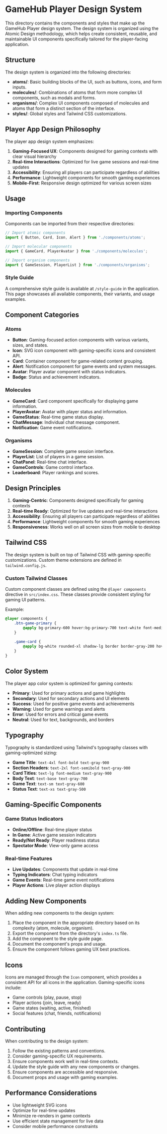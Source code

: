 # GameHub Player Design System

This directory contains the components and styles that make up the GameHub Player design system. The design system is organized using the Atomic Design methodology, which helps create consistent, reusable, and maintainable UI components specifically tailored for the player-facing application.

## Structure

The design system is organized into the following directories:

- **atoms/**: Basic building blocks of the UI, such as buttons, icons, and form inputs.
- **molecules/**: Combinations of atoms that form more complex UI components, such as modals and forms.
- **organisms/**: Complex UI components composed of molecules and atoms that form a distinct section of the interface.
- **styles/**: Global styles and Tailwind CSS customizations.

## Player App Design Philosophy

The player app design system emphasizes:

1. **Gaming-Focused UX**: Components designed for gaming contexts with clear visual hierarchy
2. **Real-time Interactions**: Optimized for live game sessions and real-time updates
3. **Accessibility**: Ensuring all players can participate regardless of abilities
4. **Performance**: Lightweight components for smooth gaming experiences
5. **Mobile-First**: Responsive design optimized for various screen sizes

## Usage

### Importing Components

Components can be imported from their respective directories:

```jsx
// Import atomic components
import { Button, Card, Icon, Alert } from './components/atoms';

// Import molecular components
import { GameCard, PlayerAvatar } from './components/molecules';

// Import organism components
import { GameSession, PlayerList } from './components/organisms';
```

### Style Guide

A comprehensive style guide is available at `/style-guide` in the application. This page showcases all available components, their variants, and usage examples.

## Component Categories

### Atoms

- **Button**: Gaming-focused action components with various variants, sizes, and states.
- **Icon**: SVG icon component with gaming-specific icons and consistent API.
- **Card**: Container component for game-related content grouping.
- **Alert**: Notification component for game events and system messages.
- **Avatar**: Player avatar component with status indicators.
- **Badge**: Status and achievement indicators.

### Molecules

- **GameCard**: Card component specifically for displaying game information.
- **PlayerAvatar**: Avatar with player status and information.
- **GameStatus**: Real-time game status display.
- **ChatMessage**: Individual chat message component.
- **Notification**: Game event notifications.

### Organisms

- **GameSession**: Complete game session interface.
- **PlayerList**: List of players in a game session.
- **ChatPanel**: Real-time chat interface.
- **GameControls**: Game control interface.
- **Leaderboard**: Player rankings and scores.

## Design Principles

1. **Gaming-Centric**: Components designed specifically for gaming contexts
2. **Real-time Ready**: Optimized for live updates and real-time interactions
3. **Accessibility**: Ensuring all players can participate regardless of abilities
4. **Performance**: Lightweight components for smooth gaming experiences
5. **Responsiveness**: Works well on all screen sizes from mobile to desktop

## Tailwind CSS

The design system is built on top of Tailwind CSS with gaming-specific customizations. Custom theme extensions are defined in `tailwind.config.js`.

### Custom Tailwind Classes

Custom component classes are defined using the `@layer components` directive in `src/index.css`. These classes provide consistent styling for gaming UI patterns.

Example:

```css
@layer components {
    .btn-game-primary {
        @apply bg-primary-600 hover:bg-primary-700 text-white font-medium py-3 px-6 rounded-lg transition-all duration-200 transform hover:scale-105;
    }
    
    .game-card {
        @apply bg-white rounded-xl shadow-lg border border-gray-200 hover:shadow-xl transition-shadow duration-200;
    }
}
```

## Color System

The player app color system is optimized for gaming contexts:

- **Primary**: Used for primary actions and game highlights
- **Secondary**: Used for secondary actions and UI elements
- **Success**: Used for positive game events and achievements
- **Warning**: Used for game warnings and alerts
- **Error**: Used for errors and critical game events
- **Neutral**: Used for text, backgrounds, and borders

## Typography

Typography is standardized using Tailwind's typography classes with gaming-optimized sizing:

- **Game Title**: `text-4xl font-bold text-gray-900`
- **Section Headers**: `text-2xl font-semibold text-gray-900`
- **Card Titles**: `text-lg font-medium text-gray-900`
- **Body Text**: `text-base text-gray-700`
- **Game Text**: `text-sm text-gray-600`
- **Status Text**: `text-xs text-gray-500`

## Gaming-Specific Components

### Game Status Indicators

- **Online/Offline**: Real-time player status
- **In Game**: Active game session indicators
- **Ready/Not Ready**: Player readiness status
- **Spectator Mode**: View-only game access

### Real-time Features

- **Live Updates**: Components that update in real-time
- **Typing Indicators**: Chat typing indicators
- **Game Events**: Real-time game event notifications
- **Player Actions**: Live player action displays

## Adding New Components

When adding new components to the design system:

1. Place the component in the appropriate directory based on its complexity (atom, molecule, organism).
2. Export the component from the directory's `index.ts` file.
3. Add the component to the style guide page.
4. Document the component's props and usage.
5. Ensure the component follows gaming UX best practices.

## Icons

Icons are managed through the `Icon` component, which provides a consistent API for all icons in the application. Gaming-specific icons include:

- Game controls (play, pause, stop)
- Player actions (join, leave, ready)
- Game states (waiting, active, finished)
- Social features (chat, friends, notifications)

## Contributing

When contributing to the design system:

1. Follow the existing patterns and conventions.
2. Consider gaming-specific UX requirements.
3. Ensure components work well in real-time contexts.
4. Update the style guide with any new components or changes.
5. Ensure components are accessible and responsive.
6. Document props and usage with gaming examples.

## Performance Considerations

- Use lightweight SVG icons
- Optimize for real-time updates
- Minimize re-renders in game contexts
- Use efficient state management for live data
- Consider mobile performance constraints 